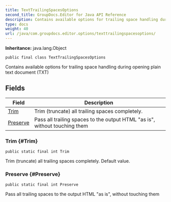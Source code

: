 ```yaml
---
title: TextTrailingSpacesOptions
second_title: GroupDocs.Editor for Java API Reference
description: Contains available options for trailing space handling during opening plain text document TXT
type: docs
weight: 40
url: /java/com.groupdocs.editor.options/texttrailingspacesoptions/
---
```

**Inheritance:**
java.lang.Object
```
public final class TextTrailingSpacesOptions
```

Contains available options for trailing space handling during opening plain text document (TXT)
## Fields

| Field | Description |
| --- | --- |
| [Trim](#Trim) | Trim (truncate) all trailing spaces completely. |
| [Preserve](#Preserve) | Pass all trailing spaces to the output HTML "as is", without touching them |
### Trim {#Trim}
```
public static final int Trim
```


Trim (truncate) all trailing spaces completely. Default value.

### Preserve {#Preserve}
```
public static final int Preserve
```


Pass all trailing spaces to the output HTML "as is", without touching them

